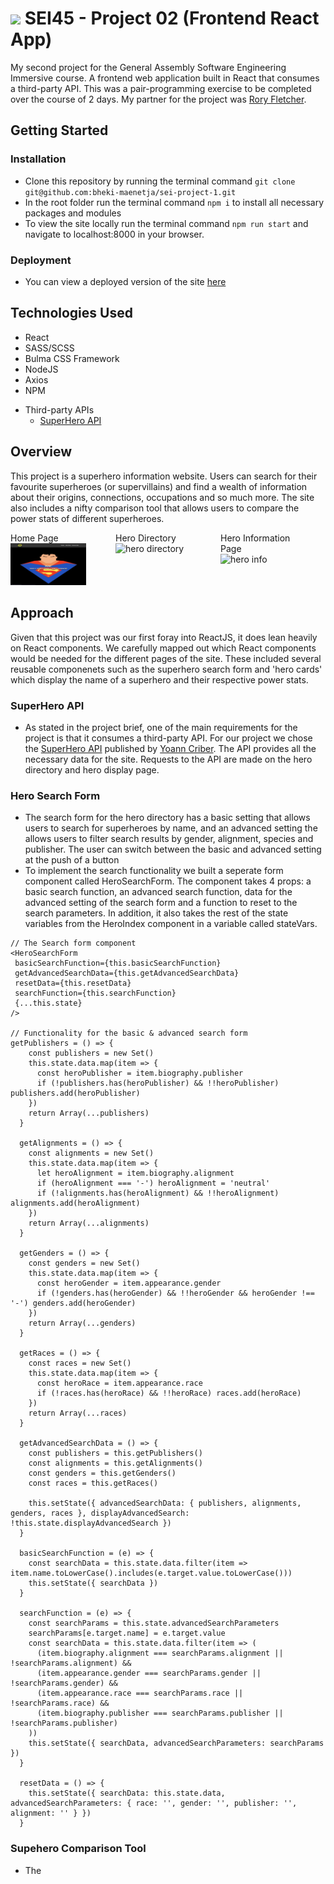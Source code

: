# ![](https://ga-dash.s3.amazonaws.com/production/assets/logo-9f88ae6c9c3871690e33280fcf557f33.png) SEI45 - Project 02 (Frontend React App)
My second project for the General Assembly Software Engineering Immersive course. A frontend web application built in React that consumes a third-party API. This was a pair-programming exercise to be completed over the course of 2 days. My partner for the project was [Rory Fletcher](https://github.com/Fletch-7).

## Getting Started
### Installation
- Clone this repository by running the terminal command `git clone git@github.com:bheki-maenetja/sei-project-1.git`
- In the root folder run the terminal command `npm i` to install all necessary packages and modules
- To view the site locally run the terminal command `npm run start` and navigate to localhost:8000 in your browser.

### Deployment
- You can view a deployed version of the site [here](https://my-superhero-app.herokuapp.com/)

## Technologies Used
- React
- SASS/SCSS
- Bulma CSS Framework
- NodeJS
- Axios
- NPM
* Third-party APIs
  * [SuperHero API](https://akabab.github.io/superhero-api/api/)

## Overview
This project is a superhero information website. Users can search for their favourite superheroes (or supervillains) and find a wealth of information about their origins, connections, occupations and so much more. The site also includes a nifty comparison tool that allows users to compare the power stats of different superheroes.


<div style="display: flex; justify-content: space-between">
	<div style="width: 24%">
		<figcaption>Home Page</figcaption>
		<img src="src/assets/screenshot-homePage.png" alt="home page"/>
	</div>
	<div style="width: 24%">
		<figcaption>Hero Directory</figcaption>
		<img src="src/assets/screenshot-heroIndex.png" alt="hero directory" />
	</div>
	<div style="width: 24%">
		<figcaption>Hero Information Page</figcaption>
		<img src="src/assets/screenshot-heroShow.png" alt="hero info" />
	</div>
	<div style="width: 24%>
		<figcaption>Hero Comparison Tool</figcaption>
		<img src="src/assets/screenshot-heroCompare.gif" alt="hero comparison" />
	</div>
</div>

## Approach
Given that this project was our first foray into ReactJS, it does lean heavily on React components. We carefully mapped out which React components would be needed for the different pages of the site. These included several reusable componenets such as the superhero search form and 'hero cards' which display the name of a superhero and their respective power stats.

### SuperHero API
- As stated in the project brief, one of the main requirements for the project is that it consumes a third-party API. For our project we chose the [SuperHero API](https://akabab.github.io/superhero-api/api/) published by [Yoann Criber](https://github.com/akabab). The API provides all the necessary data for the site. Requests to the API are made on the hero directory and hero display page.

### Hero Search Form
- The search form for the hero directory has a basic setting that allows users to search for superheroes by name, and an advanced setting the allows users to filter search results by gender, alignment, species and publisher. The user can switch between the basic and advanced setting at the push of a button 
- To implement the search functionality we built a seperate form component called HeroSearchForm. The component takes 4 props: a basic search function, an advanced search function, data for the advanced setting of the search form and a function to reset to the search parameters. In addition, it also takes the rest of the state variables from the HeroIndex component in a variable called stateVars.

```
// The Search form component
<HeroSearchForm 
 basicSearchFunction={this.basicSearchFunction}
 getAdvancedSearchData={this.getAdvancedSearchData}
 resetData={this.resetData}
 searchFunction={this.searchFunction}
 {...this.state}
/>

// Functionality for the basic & advanced search form
getPublishers = () => {
    const publishers = new Set()
    this.state.data.map(item => {
      const heroPublisher = item.biography.publisher
      if (!publishers.has(heroPublisher) && !!heroPublisher) publishers.add(heroPublisher)
    })
    return Array(...publishers)
  }

  getAlignments = () => {
    const alignments = new Set()
    this.state.data.map(item => {
      let heroAlignment = item.biography.alignment
      if (heroAlignment === '-') heroAlignment = 'neutral'
      if (!alignments.has(heroAlignment) && !!heroAlignment) alignments.add(heroAlignment)
    })
    return Array(...alignments)
  }

  getGenders = () => {
    const genders = new Set()
    this.state.data.map(item => {
      const heroGender = item.appearance.gender
      if (!genders.has(heroGender) && !!heroGender && heroGender !== '-') genders.add(heroGender)
    })
    return Array(...genders)
  }

  getRaces = () => {
    const races = new Set()
    this.state.data.map(item => {
      const heroRace = item.appearance.race
      if (!races.has(heroRace) && !!heroRace) races.add(heroRace)
    })
    return Array(...races)
  }

  getAdvancedSearchData = () => {
    const publishers = this.getPublishers()
    const alignments = this.getAlignments()
    const genders = this.getGenders()
    const races = this.getRaces()

    this.setState({ advancedSearchData: { publishers, alignments, genders, races }, displayAdvancedSearch: !this.state.displayAdvancedSearch })
  }

  basicSearchFunction = (e) => {
    const searchData = this.state.data.filter(item => item.name.toLowerCase().includes(e.target.value.toLowerCase()))
    this.setState({ searchData })
  }

  searchFunction = (e) => {
    const searchParams = this.state.advancedSearchParameters
    searchParams[e.target.name] = e.target.value
    const searchData = this.state.data.filter(item => (
      (item.biography.alignment === searchParams.alignment || !searchParams.alignment) && 
      (item.appearance.gender === searchParams.gender || !searchParams.gender) && 
      (item.appearance.race === searchParams.race || !searchParams.race) && 
      (item.biography.publisher === searchParams.publisher || !searchParams.publisher)
    ))
    this.setState({ searchData, advancedSearchParameters: searchParams })
  }

  resetData = () => {
    this.setState({ searchData: this.state.data, advancedSearchParameters: { race: '', gender: '', publisher: '', alignment: '' } })
  }
```

### Supehero Comparison Tool
- The




























































